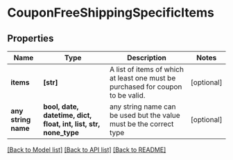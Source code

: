 # CouponFreeShippingSpecificItems


## Properties
Name | Type | Description | Notes
------------ | ------------- | ------------- | -------------
**items** | **[str]** | A list of items of which at least one must be purchased for coupon to be valid. | [optional] 
**any string name** | **bool, date, datetime, dict, float, int, list, str, none_type** | any string name can be used but the value must be the correct type | [optional]

[[Back to Model list]](../README.md#documentation-for-models) [[Back to API list]](../README.md#documentation-for-api-endpoints) [[Back to README]](../README.md)


